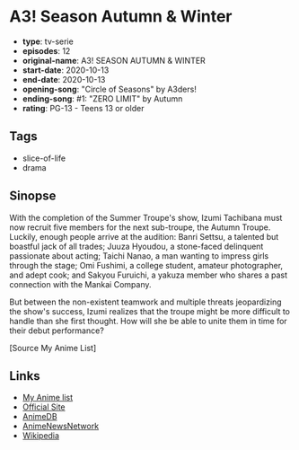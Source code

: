 # A3! Season Autumn &amp; Winter

-   **type**: tv-serie
-   **episodes**: 12
-   **original-name**: A3! SEASON AUTUMN & WINTER
-   **start-date**: 2020-10-13
-   **end-date**: 2020-10-13
-   **opening-song**: "Circle of Seasons" by A3ders!
-   **ending-song**: #1: "ZERO LIMIT" by Autumn
-   **rating**: PG-13 - Teens 13 or older

## Tags

-   slice-of-life
-   drama

## Sinopse

With the completion of the Summer Troupe's show, Izumi Tachibana must now recruit five members for the next sub-troupe, the Autumn Troupe. Luckily, enough people arrive at the audition: Banri Settsu, a talented but boastful jack of all trades; Juuza Hyoudou, a stone-faced delinquent passionate about acting; Taichi Nanao, a man wanting to impress girls through the stage; Omi Fushimi, a college student, amateur photographer, and adept cook; and Sakyou Furuichi, a yakuza member who shares a past connection with the Mankai Company.

But between the non-existent teamwork and multiple threats jeopardizing the show's success, Izumi realizes that the troupe might be more difficult to handle than she first thought. How will she be able to unite them in time for their debut performance?

[Source My Anime List]

## Links

-   [My Anime list](https://myanimelist.net/anime/40272/A3_Season_Autumn___Winter)
-   [Official Site](https://www.a3-animation.jp/index.html)
-   [AnimeDB](http://anidb.info/perl-bin/animedb.pl?show=anime&aid=15048)
-   [AnimeNewsNetwork](http://www.animenewsnetwork.com/encyclopedia/anime.php?id=23264)
-   [Wikipedia](https://ja.wikipedia.org/wiki/A3!#%E3%83%86%E3%83%AC%E3%83%93%E3%82%A2%E3%83%8B%E3%83%A1)
